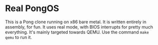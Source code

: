 # Real PongOS

This is a Pong clone running on x86 bare metal. It is written entirely in assembly,
for fun. It uses real mode, with BIOS interrupts for pretty much
everything. It's mainly targeted towards QEMU. Use the command `make qemu` to run it.
